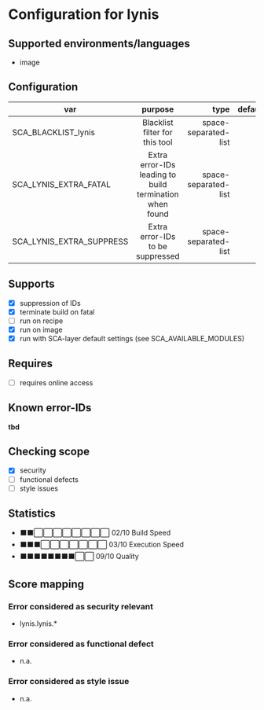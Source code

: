 # Configuration for lynis

## Supported environments/languages

* image

## Configuration

| var | purpose | type | default |
| ------------- |:-------------:| -----:| -----:
| SCA_BLACKLIST_lynis | Blacklist filter for this tool | space-separated-list | ""
| SCA_LYNIS_EXTRA_FATAL | Extra error-IDs leading to build termination when found | space-separated-list | "":
| SCA_LYNIS_EXTRA_SUPPRESS | Extra error-IDs to be suppressed | space-separated-list | ""

## Supports

* [x] suppression of IDs
* [x] terminate build on fatal
* [ ] run on recipe
* [x] run on image
* [x] run with SCA-layer default settings (see SCA_AVAILABLE_MODULES)

## Requires

* [ ] requires online access

## Known error-IDs

__tbd__

## Checking scope

* [x] security
* [ ] functional defects
* [ ] style issues

## Statistics

* ⬛⬛⬜⬜⬜⬜⬜⬜⬜⬜ 02/10 Build Speed
* ⬛⬛⬛⬜⬜⬜⬜⬜⬜⬜ 03/10 Execution Speed
* ⬛⬛⬛⬛⬛⬛⬛⬛⬜⬜ 09/10 Quality

## Score mapping

### Error considered as security relevant

* lynis.lynis.*

### Error considered as functional defect

* n.a.

### Error considered as style issue

* n.a.
